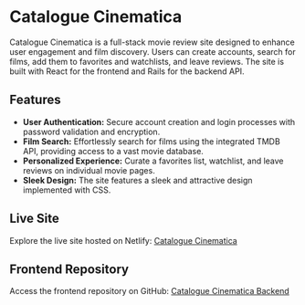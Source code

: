 # Catalogue Cinematica

Catalogue Cinematica is a full-stack movie review site designed to enhance user engagement and film discovery. Users can create accounts, search for films, add them to favorites and watchlists, and leave reviews. The site is built with React for the frontend and Rails for the backend API.

## Features

- **User Authentication:** Secure account creation and login processes with password validation and encryption.
- **Film Search:** Effortlessly search for films using the integrated TMDB API, providing access to a vast movie database.
- **Personalized Experience:** Curate a favorites list, watchlist, and leave reviews on individual movie pages.
- **Sleek Design:** The site features a sleek and attractive design implemented with CSS.

## Live Site

Explore the live site hosted on Netlify: [Catalogue Cinematica](https://catalogue-cinematica.netlify.app/)

## Frontend Repository

Access the frontend repository on GitHub: [Catalogue Cinematica Backend](https://github.com/JacksonColeman/catalogue-cinematica-frontend)
